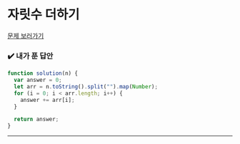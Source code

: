 # 자릿수 더하기

[문제 보러가기](https://school.programmers.co.kr/learn/courses/30/lessons/12931)

### :heavy_check_mark: 내가 푼 답안

```javascript
function solution(n) {
  var answer = 0;
  let arr = n.toString().split("").map(Number);
  for (i = 0; i < arr.length; i++) {
    answer += arr[i];
  }

  return answer;
}
```

<hr/>
